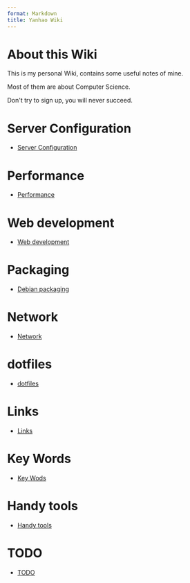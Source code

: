 ```yaml
---
format: Markdown
title: Yanhao Wiki
---
```


# About this Wiki
This is my personal Wiki, contains some useful notes of mine.

Most of them are about Computer Science.

Don't try to sign up, you will never succeed. 

# Server Configuration
* [Server Configuration]()

# Performance
* [Performance]()

# Web development
* [Web development]()

# Packaging
* [Debian packaging]()

# Network
* [Network]()

# dotfiles
* [dotfiles]()

# Links
* [Links]()

# Key Words
* [Key Wods]()

# Handy tools
* [Handy tools]()

# TODO
* [TODO]()